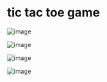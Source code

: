 # tic tac toe game

![image](https://github.com/omkarpatole1799/tic-tac-toe/assets/56589966/cb1d45f6-9114-4838-b493-7db82d4ec173)

![image](https://github.com/omkarpatole1799/tic-tac-toe/assets/56589966/ab322f0a-0ad4-488f-a3ec-e5b4e8035855)

![image](https://github.com/omkarpatole1799/tic-tac-toe/assets/56589966/a018ad9c-7997-4207-86a7-3c036e1d2c9a)

![image](https://github.com/omkarpatole1799/tic-tac-toe/assets/56589966/6c22fae1-f07a-4451-98fc-779999242cfa)
